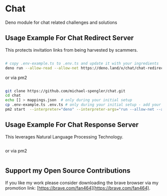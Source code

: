 # Chat

Deno module for chat related challenges and solutions


## Usage Example For Chat Redirect Server
This protects invitation links from being harvested by scammers.

```sh

# copy .env-example.ts to .env.ts and update it with your ingredients  
deno run --allow-read --allow-net https://deno.land/x/chat/chat-redirect-server.ts

```

or via pm2 

```sh

git clone https://github.com/michael-spengler/chat.git
cd chat
echo [] > mappings.json  # only during your initial setup
cp .env-example.ts .env.ts # only during your initial setup - add your individual ingredients
pm2 start  --interpreter="deno" --interpreter-args="run --allow-net --allow-read --allow-write" chat-redirect-server.ts

```

## Usage Example For Chat Response Server
This leverages Natural Language Processing Technology.

```sh


```

or via pm2 

```sh


```



## Support my Open Source Contributions  

If you like my work please consider downloading the brave browser via my promotion link: [https://brave.com/fan464](https://brave.com/fan464).  

![![](https://brave.com/fan464/)](https://brave.com/wp-content/uploads/2019/01/logotype-full-color.svg)

